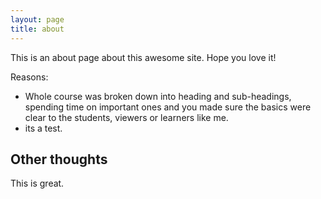 ```yaml
---
layout: page
title: about
---
```


This is an about page about this awesome site.
Hope you love it!

Reasons:
- Whole course was broken down into heading and sub-headings, spending time on important ones and you made sure the basics were clear to the students, viewers or learners like me. 
- its a test.

## Other thoughts

This is great.
